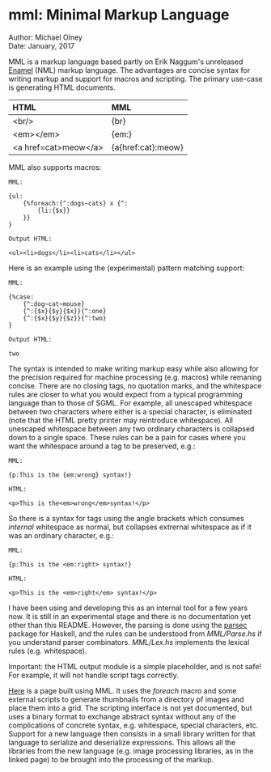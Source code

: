 # mml: Minimal Markup Language

Author: Michael Olney  
Date: January, 2017  

MML is a markup language based partly on Erik Naggum's unreleased
[Enamel][1] (NML) markup language. The advantages are concise
syntax for writing markup and support for macros and scripting.
The primary use-case is generating HTML documents.

| HTML                             | MML                |
| :------------------------------- | :----------------- |
| &lt;br/&gt;                      | {br}               |
| &lt;em&gt;&lt;/em&gt;            | {em:}              |
| &lt;a href=cat&gt;meow&lt;/a&gt; | {a{href:cat}:meow} |

MML also supports macros:

    MML:

    {ul:
        {%foreach:{^:dogs~cats} x {^:
            {li:{$x}}
        }}
    }

    Output HTML:

    <ul><li>dogs</li><li>cats</li></ul>

Here is an example using the (experimental) pattern matching
support:

    MML:

    {%case:
        {^:dog~cat~mouse}
        {^:{$x}{$y}{$x}}{^:one}
        {^:{$x}{$y}{$z}}{^:two}
    }

    Output HTML:

    two

The syntax is intended to make writing markup easy while also
allowing for the precision required for machine processing (e.g.
macros) while remaning concise. There are no closing tags, no
quotation marks, and the whitespace rules are closer to what
you would expect from a typical programming language than to
those of SGML. For example, all unescaped whitespace between two
characters where either is a special character, is eliminated
(note that the HTML pretty printer may reintroduce whitespace).
All unescaped whitespace between any two ordinary characters is
collapsed down to a single space. These rules can be a pain for
cases where you want the whitespace around a tag to be preserved,
e.g.:

    MML:

    {p:This is the {em:wrong} syntax!}

    HTML:

    <p>This is the<em>wrong</em>syntax!</p>

So there is a syntax for tags using the angle brackets which
consumes *internal* whitespace as normal, but collapses
extrernal whitespace as if it was an ordinary character, e.g.:

    MML:

    {p:This is the <em:right> syntax!}

    HTML:

    <p>This is the <em>right</em> syntax!</p>

I have been using and developing this as an internal tool for
a few years now. It is still in an experimental stage and there
is no documentation yet other than this README. However, the
parsing is done using the [parsec][3] package for Haskell, and
the rules can be understood from *MML/Parse.hs* if you
understand parser combinators. *MML/Lex.hs* implements the
lexical rules (e.g. whitespace).

Important: the HTML output module is a simple placeholder, and
is not safe! For example, it will not handle script tags
correctly.

[Here][2] is a page built using MML. It uses the *foreach*
macro and some external scripts to generate thumbnails from a
directory pf images and place them into a grid. The scripting
interface is not yet documented, but uses a binary format to
exchange abstract syntax without any of the complications of
concrete syntax, e.g. whitespace, special characters, etc.
Support for a new language then consists in a small library
written for that language to serialize and deserialize
expressions. This allows all the libraries from the new
language (e.g. image processing libraries, as in the linked
page) to be brought into the processing of the markup.

[1]: http://www.schnada.de/grapt/eriknaggum-enamel.html
[2]: https://spectralforms.com/astrofuse/presskit/
[3]: https://hackage.haskell.org/package/parsec

